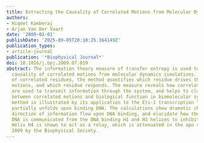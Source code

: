 ```yaml
---
title: Extracting the Causality of Correlated Motions from Molecular Dynamics Simulations
authors:
- Hiqmet Kamberaj
- Arjan Van Der Vaart
date: '2009-01-01'
publishDate: '2025-09-05T20:10:25.164149Z'
publication_types:
- article-journal
publication: '*Biophysical Journal*'
doi: 10.1016/j.bpj.2009.07.019
abstract: The information theory measure of transfer entropy is used to extract the
  causality of correlated motions from molecular dynamics simulations. For each pair
  of correlated residues, the method quantifies which residue drives the correlated
  motions, and which residue responds. The measure reveals how correlated motions
  are used to transmit information through the system, and helps to clarify the link
  between correlated motions and biological function in biomolecular systems. The
  method is illustrated by its application to the Ets-1 transcription factor, which
  partially unfolds upon binding DNA. The calculations show dramatic changes in the
  direction of information flow upon DNA binding, and elucidate how the presence of
  DNA is communicated from the DNA binding H1 and H3 helices to inhibitory helix HI-1.
  Helix H4 is shown to act as a relay, which is attenuated in the apo state. o̧pyright
  2009 by the Biophysical Society.
---
```

